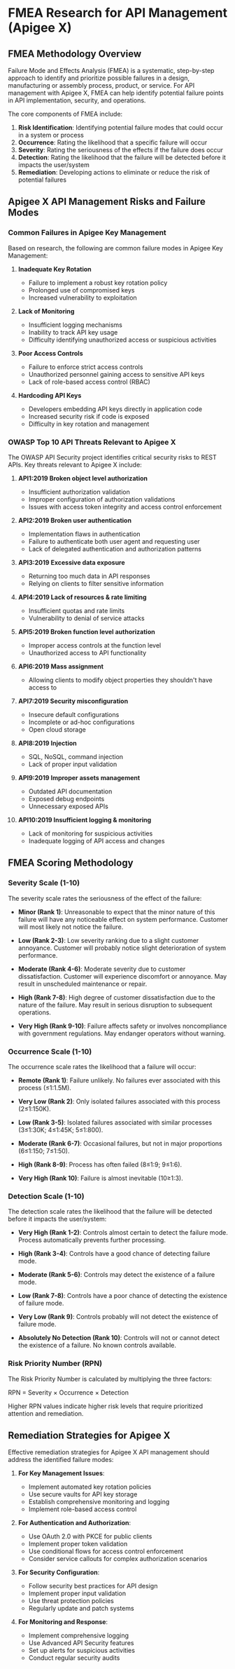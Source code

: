 # FMEA Research for API Management (Apigee X)

## FMEA Methodology Overview

Failure Mode and Effects Analysis (FMEA) is a systematic, step-by-step approach to identify and prioritize possible failures in a design, manufacturing or assembly process, product, or service. For API management with Apigee X, FMEA can help identify potential failure points in API implementation, security, and operations.

The core components of FMEA include:

1. **Risk Identification**: Identifying potential failure modes that could occur in a system or process
2. **Occurrence**: Rating the likelihood that a specific failure will occur
3. **Severity**: Rating the seriousness of the effects if the failure does occur
4. **Detection**: Rating the likelihood that the failure will be detected before it impacts the user/system
5. **Remediation**: Developing actions to eliminate or reduce the risk of potential failures

## Apigee X API Management Risks and Failure Modes

### Common Failures in Apigee Key Management

Based on research, the following are common failure modes in Apigee Key Management:

1. **Inadequate Key Rotation**
   - Failure to implement a robust key rotation policy
   - Prolonged use of compromised keys
   - Increased vulnerability to exploitation

2. **Lack of Monitoring**
   - Insufficient logging mechanisms
   - Inability to track API key usage
   - Difficulty identifying unauthorized access or suspicious activities

3. **Poor Access Controls**
   - Failure to enforce strict access controls
   - Unauthorized personnel gaining access to sensitive API keys
   - Lack of role-based access control (RBAC)

4. **Hardcoding API Keys**
   - Developers embedding API keys directly in application code
   - Increased security risk if code is exposed
   - Difficulty in key rotation and management

### OWASP Top 10 API Threats Relevant to Apigee X

The OWASP API Security project identifies critical security risks to REST APIs. Key threats relevant to Apigee X include:

1. **API1:2019 Broken object level authorization**
   - Insufficient authorization validation
   - Improper configuration of authorization validations
   - Issues with access token integrity and access control enforcement

2. **API2:2019 Broken user authentication**
   - Implementation flaws in authentication
   - Failure to authenticate both user agent and requesting user
   - Lack of delegated authentication and authorization patterns

3. **API3:2019 Excessive data exposure**
   - Returning too much data in API responses
   - Relying on clients to filter sensitive information

4. **API4:2019 Lack of resources & rate limiting**
   - Insufficient quotas and rate limits
   - Vulnerability to denial of service attacks

5. **API5:2019 Broken function level authorization**
   - Improper access controls at the function level
   - Unauthorized access to API functionality

6. **API6:2019 Mass assignment**
   - Allowing clients to modify object properties they shouldn't have access to

7. **API7:2019 Security misconfiguration**
   - Insecure default configurations
   - Incomplete or ad-hoc configurations
   - Open cloud storage

8. **API8:2019 Injection**
   - SQL, NoSQL, command injection
   - Lack of proper input validation

9. **API9:2019 Improper assets management**
   - Outdated API documentation
   - Exposed debug endpoints
   - Unnecessary exposed APIs

10. **API10:2019 Insufficient logging & monitoring**
    - Lack of monitoring for suspicious activities
    - Inadequate logging of API access and changes

## FMEA Scoring Methodology

### Severity Scale (1-10)

The severity scale rates the seriousness of the effect of the failure:

- **Minor (Rank 1)**: Unreasonable to expect that the minor nature of this failure will have any noticeable effect on system performance. Customer will most likely not notice the failure.

- **Low (Rank 2-3)**: Low severity ranking due to a slight customer annoyance. Customer will probably notice slight deterioration of system performance.

- **Moderate (Rank 4-6)**: Moderate severity due to customer dissatisfaction. Customer will experience discomfort or annoyance. May result in unscheduled maintenance or repair.

- **High (Rank 7-8)**: High degree of customer dissatisfaction due to the nature of the failure. May result in serious disruption to subsequent operations.

- **Very High (Rank 9-10)**: Failure affects safety or involves noncompliance with government regulations. May endanger operators without warning.

### Occurrence Scale (1-10)

The occurrence scale rates the likelihood that a failure will occur:

- **Remote (Rank 1)**: Failure unlikely. No failures ever associated with this process (≤1:1.5M).

- **Very Low (Rank 2)**: Only isolated failures associated with this process (2≤1:150K).

- **Low (Rank 3-5)**: Isolated failures associated with similar processes (3≤1:30K; 4≤1:45K; 5≤1:800).

- **Moderate (Rank 6-7)**: Occasional failures, but not in major proportions (6≤1:150; 7≤1:50).

- **High (Rank 8-9)**: Process has often failed (8≤1:9; 9≤1:6).

- **Very High (Rank 10)**: Failure is almost inevitable (10≥1:3).

### Detection Scale (1-10)

The detection scale rates the likelihood that the failure will be detected before it impacts the user/system:

- **Very High (Rank 1-2)**: Controls almost certain to detect the failure mode. Process automatically prevents further processing.

- **High (Rank 3-4)**: Controls have a good chance of detecting failure mode.

- **Moderate (Rank 5-6)**: Controls may detect the existence of a failure mode.

- **Low (Rank 7-8)**: Controls have a poor chance of detecting the existence of failure mode.

- **Very Low (Rank 9)**: Controls probably will not detect the existence of failure mode.

- **Absolutely No Detection (Rank 10)**: Controls will not or cannot detect the existence of a failure. No known controls available.

### Risk Priority Number (RPN)

The Risk Priority Number is calculated by multiplying the three factors:

RPN = Severity × Occurrence × Detection

Higher RPN values indicate higher risk levels that require prioritized attention and remediation.

## Remediation Strategies for Apigee X

Effective remediation strategies for Apigee X API management should address the identified failure modes:

1. **For Key Management Issues**:
   - Implement automated key rotation policies
   - Use secure vaults for API key storage
   - Establish comprehensive monitoring and logging
   - Implement role-based access control

2. **For Authentication and Authorization**:
   - Use OAuth 2.0 with PKCE for public clients
   - Implement proper token validation
   - Use conditional flows for access control enforcement
   - Consider service callouts for complex authorization scenarios

3. **For Security Configuration**:
   - Follow security best practices for API design
   - Implement proper input validation
   - Use threat protection policies
   - Regularly update and patch systems

4. **For Monitoring and Response**:
   - Implement comprehensive logging
   - Use Advanced API Security features
   - Set up alerts for suspicious activities
   - Conduct regular security audits

